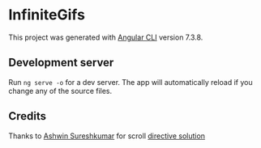 # InfiniteGifs

This project was generated with [Angular CLI](https://github.com/angular/angular-cli) version 7.3.8.

## Development server

Run `ng serve -o` for a dev server. The app will automatically reload if you change any of the source files.

## Credits
Thanks to [Ashwin Sureshkumar](https://github.com/ashwin-sureshkumar) for scroll [directive solution](https://github.com/ashwin-sureshkumar/angular-infinite-scroller)
